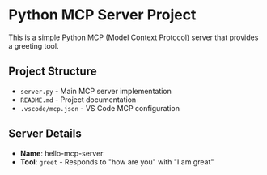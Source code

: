 # Python MCP Server Project

This is a simple Python MCP (Model Context Protocol) server that provides a greeting tool.

## Project Structure
- `server.py` - Main MCP server implementation
- `README.md` - Project documentation
- `.vscode/mcp.json` - VS Code MCP configuration

## Server Details
- **Name**: hello-mcp-server
- **Tool**: `greet` - Responds to "how are you" with "I am great"
